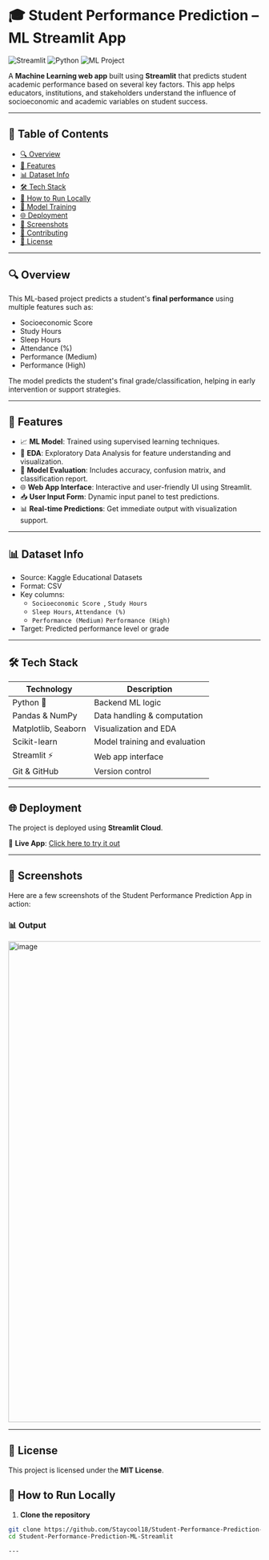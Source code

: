 # 🎓 Student Performance Prediction – ML Streamlit App

![Streamlit](https://img.shields.io/badge/Streamlit-App-red?logo=streamlit)
![Python](https://img.shields.io/badge/Python-3.8+-blue?logo=python)
![ML Project](https://img.shields.io/badge/Machine%20Learning-Project-brightgreen)

A **Machine Learning web app** built using **Streamlit** that predicts student academic performance based on several key factors. This app helps educators, institutions, and stakeholders understand the influence of socioeconomic and academic variables on student success.

---

## 📌 Table of Contents

- [🔍 Overview](#-overview)
- [🧠 Features](#-features)
- [📊 Dataset Info](#-dataset-info)
- [🛠️ Tech Stack](#️-tech-stack)
- [🚀 How to Run Locally](#-how-to-run-locally)
- [🧪 Model Training](#-model-training)
- [🌐 Deployment](#-deployment)
- [📸 Screenshots](#-screenshots)
- [🙌 Contributing](#-contributing)
- [📄 License](#-license)

---

## 🔍 Overview

This ML-based project predicts a student's **final performance** using multiple features such as:

- Socioeconomic Score  
- Study Hours
- Sleep Hours
- Attendance (%) 
- Performance (Medium)
- Performance (High)

The model predicts the student's final grade/classification, helping in early intervention or support strategies.

---

## 🧠 Features

- 📈 **ML Model**: Trained using supervised learning techniques.
- 🧪 **EDA**: Exploratory Data Analysis for feature understanding and visualization.
- 🧮 **Model Evaluation**: Includes accuracy, confusion matrix, and classification report.
- 🌐 **Web App Interface**: Interactive and user-friendly UI using Streamlit.
- 📥 **User Input Form**: Dynamic input panel to test predictions.
- 📊 **Real-time Predictions**: Get immediate output with visualization support.

---

## 📊 Dataset Info

- Source: Kaggle Educational Datasets
- Format: CSV
- Key columns:
  - `Socioeconomic Score `, `Study Hours`
  - `Sleep Hours`, `Attendance (%) `
  - `Performance (Medium)` `Performance (High)`
- Target: Predicted performance level or grade

---

## 🛠️ Tech Stack

| Technology         | Description                     |
|--------------------|---------------------------------|
| Python 🐍          | Backend ML logic                |
| Pandas & NumPy     | Data handling & computation     |
| Matplotlib, Seaborn| Visualization and EDA           |
| Scikit-learn       | Model training and evaluation   |
| Streamlit ⚡        | Web app interface               |
| Git & GitHub       | Version control                 |

---

## 🌐 Deployment

The project is deployed using **Streamlit Cloud**.

🔗 **Live App**: [Click here to try it out]([https://<your-deployment-link>.streamlit.app](https://machine-learning-4ymy47al3z5uubpvlixndz.streamlit.app/))

---

## 📸 Screenshots

Here are a few screenshots of the Student Performance Prediction App in action:

### 📊 Output
<img width="959" alt="image" src="https://github.com/user-attachments/assets/257f5d5f-ad2f-415e-9e49-63fbf06c5efa" />

---

## 📄 License

This project is licensed under the **MIT License**.

## 🚀 How to Run Locally

1. **Clone the repository**

```bash
git clone https://github.com/Staycool18/Student-Performance-Prediction-ML-Streamlit.git
cd Student-Performance-Prediction-ML-Streamlit

---
